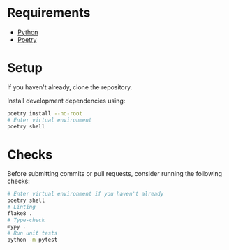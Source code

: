 
# Requirements

- [Python](https://www.python.org/downloads/)
- [Poetry](https://python-poetry.org)

# Setup

If you haven't already, clone the repository.

Install development dependencies using:
```sh
poetry install --no-root
# Enter virtual environment
poetry shell
```

# Checks

Before submitting commits or pull requests, consider running the following
checks:
```sh
# Enter virtual environment if you haven't already
poetry shell
# Linting
flake8 .
# Type-check
mypy .
# Run unit tests
python -m pytest
```


<!-- vim: set conceallevel=2 et ts=2 sw=2: -->

